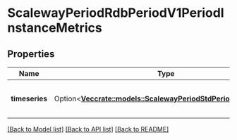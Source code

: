 # ScalewayPeriodRdbPeriodV1PeriodInstanceMetrics

## Properties

Name | Type | Description | Notes
------------ | ------------- | ------------- | -------------
**timeseries** | Option<[**Vec<crate::models::ScalewayPeriodStdPeriodTimeSeries>**](scaleway.std.TimeSeries.md)> | Time series of metrics of a given instance | [optional]

[[Back to Model list]](../README.md#documentation-for-models) [[Back to API list]](../README.md#documentation-for-api-endpoints) [[Back to README]](../README.md)


